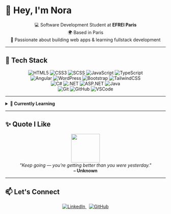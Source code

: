 <h1 align="left">👋 Hey, I'm Nora</h1>

<p align="center">
  💻 Software Development Student at <strong>EFREI Paris</strong><br/>
  🌍 Based in Paris<br/>
  🚀 Passionate about building web apps & learning fullstack development
</p>

---

## 💼 Tech Stack

<p align="center">
  <img alt="HTML5" src="https://img.shields.io/badge/HTML5-E34F26?style=for-the-badge&logo=html5&logoColor=white" />
  <img alt="CSS3" src="https://img.shields.io/badge/CSS3-1572B6?style=for-the-badge&logo=css3&logoColor=white" />
  <img alt="SCSS" src="https://img.shields.io/badge/SCSS-CC6699?style=for-the-badge&logo=sass&logoColor=white" />
  <img alt="JavaScript" src="https://img.shields.io/badge/JavaScript-F7DF1E?style=for-the-badge&logo=javascript&logoColor=black" />
  <img alt="TypeScript" src="https://img.shields.io/badge/TypeScript-3178C6?style=for-the-badge&logo=typescript&logoColor=white" />
  <br/>
  <img alt="Angular" src="https://img.shields.io/badge/Angular-DD0031?style=for-the-badge&logo=angular&logoColor=white" />
  <img alt="WordPress" src="https://img.shields.io/badge/WordPress-21759B?style=for-the-badge&logo=wordpress&logoColor=white" />
  <img alt="Bootstrap" src="https://img.shields.io/badge/Bootstrap-7952B3?style=for-the-badge&logo=bootstrap&logoColor=white" />
  <img alt="TailwindCSS" src="https://img.shields.io/badge/TailwindCSS-38B2AC?style=for-the-badge&logo=tailwind-css&logoColor=white" />
  <br/>
  <img alt="C#" src="https://img.shields.io/badge/C%23-239120?style=for-the-badge&logo=c-sharp&logoColor=white" />
  <img alt=".NET" src="https://img.shields.io/badge/.NET-512BD4?style=for-the-badge&logo=dotnet&logoColor=white" />
  <img alt="ASP.NET" src="https://img.shields.io/badge/ASP.NET-5C2D91?style=for-the-badge&logo=dotnet&logoColor=white" />
  <img alt="Java" src="https://img.shields.io/badge/Java-007396?style=for-the-badge&logo=java&logoColor=white" />
  <br/>
  <img alt="Git" src="https://img.shields.io/badge/Git-F05032?style=for-the-badge&logo=git&logoColor=white" />
  <img alt="GitHub" src="https://img.shields.io/badge/GitHub-181717?style=for-the-badge&logo=github&logoColor=white" />
  <img alt="VSCode" src="https://img.shields.io/badge/VSCode-007ACC?style=for-the-badge&logo=visual-studio-code&logoColor=white" />
</p>

---

<details>
  <summary><b>🧠 Currently Learning</b></summary>
  <br/>
  <p align="center">
    <img alt="React" src="https://img.shields.io/badge/React-20232A?style=for-the-badge&logo=react&logoColor=61DAFB" />&nbsp;
    <img alt="OOP" src="https://img.shields.io/badge/Object-Oriented_Programming-4B8BBE?style=for-the-badge&logo=python&logoColor=white" />&nbsp;
    <img alt="Clean Code" src="https://img.shields.io/badge/Clean_Code-0F4C81?style=for-the-badge&logo=read-the-docs&logoColor=white" />&nbsp;
    <img alt="Frontend Tooling" src="https://img.shields.io/badge/Frontend_Tooling-00C1D4?style=for-the-badge&logo=webpack&logoColor=white" />
  </p>
</details>

---

## ✨ Quote I Like

<p align="center">
  <img height="90" src="https://user-images.githubusercontent.com/46668755/208438149-7a118997-5359-4838-bf52-0cb462db6508.gif" /><br/>
  <em>"Keep going — you're getting better than you were yesterday."</em><br/>
  <strong>– Unknown</strong>
</p>

---

## 📫 Let's Connect

<p align="center">
  <a href="https://www.linkedin.com/in/nora-boudarbala/" target="_blank" rel="noopener noreferrer">
    <img src="https://img.shields.io/badge/LinkedIn-0A66C2?style=for-the-badge&logo=linkedin&logoColor=white" alt="LinkedIn" />
  </a>
  &nbsp;
  <a href="https://github.com/norab0" target="_blank" rel="noopener noreferrer">
    <img src="https://img.shields.io/badge/GitHub-181717?style=for-the-badge&logo=github&logoColor=white" alt="GitHub" />
  </a>
</p>
